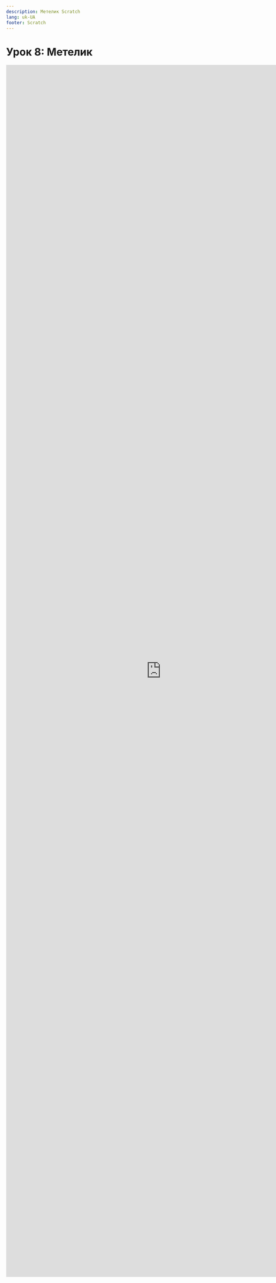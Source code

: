```yaml
---
description: Метелик Scratch
lang: uk-UA
footer: Scratch
---
```

# Урок 8: Метелик

<embed src="https://test-osvita-code-v2.github.io/scratch/assets/files/8.pdf" width="840px" height="3280px" />